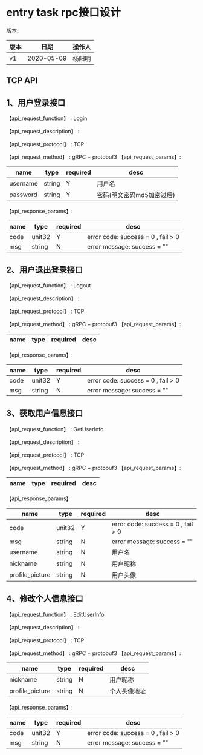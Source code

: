 
# entry task rpc接口设计
版本:
 
版本 | 日期      |操作人
--- |---|---
v1  | 2020-05-09|杨阳明


TCP API
----
## 1、用户登录接口
【api_request_function】 :  Login

【api_request_description】 : 

【api_request_protocol】 : TCP

【api_request_method】 :  gRPC + protobuf3
【api_request_params】:
 
name      |type     |required |desc       | 
-------- |---------|--------|----------|
username    | string  |Y       |用户名    |       | 
password    | string  |Y       |密码(明文密码md5加密过后)|

【api_response_params】:
 
 name      |type     |required |desc       | 
-------- |---------|--------|----------|
code    | unit32  |Y      |error code: success = 0 , fail > 0    |
| msg    | string  |N       |error message: success = ""|
          


## 2、用户退出登录接口
【api_request_function】 :  Logout

【api_request_description】 : 

【api_request_protocol】 : TCP

【api_request_method】 :  gRPC + protobuf3
【api_request_params】:
 
name      |type     |required |desc       | 
-------- |---------|--------|----------|

【api_response_params】:
 
 name      |type     |required |desc       | 
-------- |---------|--------|----------|
code    | unit32  |Y      |error code: success = 0 , fail > 0    |
| msg    | string  |N       |error message: success = ""|






## 3、获取用户信息接口
【api_request_function】 :  GetUserInfo

【api_request_description】 : 

【api_request_protocol】 : TCP

【api_request_method】 :  gRPC + protobuf3
【api_request_params】:
 
name      |type     |required |desc       | 
-------- |---------|--------|----------|


【api_response_params】:
 
 name      |type     |required |desc       | 
-------- |---------|--------|----------|
code    | unit32  |Y      |error code: success = 0 , fail > 0    |
| msg    | string  |N       |error message: success = ""
username | string | N|用户名
nickname | string | N| 用户昵称
profile_picture|string | N|用户头像



## 4、修改个人信息接口
【api_request_function】 :  EditUserInfo

【api_request_description】 : 

【api_request_protocol】 : TCP

【api_request_method】 :  gRPC + protobuf3
【api_request_params】:
 
name      |type     |required |desc       | 
-------- |---------|--------|----------| 
nickname    | string  |N       |用户昵称
profile_picture    | string  |N       |个人头像地址|
【api_response_params】:
 
 name      |type     |required |desc       | 
-------- |---------|--------|----------|
code    | unit32  |Y      |error code: success = 0 , fail > 0    |
| msg    | string  |N       |error message: success = ""